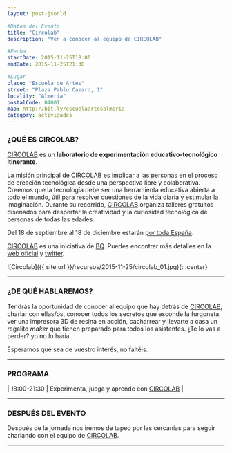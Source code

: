 ```yaml
---
layout: post-jsonld

#Datos del Evento
title: "Circolab"
description: "Ven a conocer al equipo de CIRCOLAB"

#Fecha
startDate: 2015-11-25T18:00
endDate: 2015-11-25T21:30

#Lugar
place: "Escuela de Artes"
street: "Plaza Pablo Cazard, 1"
locality: "Almería"
postalCode: 04001
map: http://bit.ly/escuelaartesalmeria
category: actividades
---
```


### ¿QUÉ ES CIRCOLAB?

[CIRCOLAB][1] es un **laboratorio de experimentación educativo-tecnológico itinerante**. 

La misión principal de [CIRCOLAB][1] es implicar a las personas en el proceso de creación tecnológica desde una perspectiva libre y colaborativa. Creemos que la tecnología debe ser una herramienta educativa abierta a todo el mundo, útil para resolver cuestiones de la vida diaria y estimular la imaginación. Durante su recorrido, [CIRCOLAB][1] organiza talleres gratuitos diseñados para despertar la creatividad y la curiosidad tecnológica de personas de todas las edades. 

Del 18 de septiembre al 18 de diciembre estarán [por toda España][2].

[CIRCOLAB][1] es una iniciativa de [BQ][3]. Puedes encontrar más detalles en la [web oficial][1] y [twitter][4].

![Circolab]({{ site.url }}/recursos/2015-11-25/circolab_01.jpg){: .center}

---

### ¿DE QUÉ HABLAREMOS?

Tendrás la oportunidad de conocer al equipo que hay detrás de [CIRCOLAB][2], charlar con ellas/os, conocer todos los secretos que esconde la furgoneta, ver una impresora 3D de resina en acción, cacharrear y llevarte a casa un regalito *maker* que tienen preparado para todos los asistentes. ¿Te lo vas a perder? yo no lo haría.

Esperamos que sea de vuestro interés, no faltéis.

---

### PROGRAMA

| 18:00-21:30   | Experimenta, juega y aprende con [CIRCOLAB][1] |

---

### DESPUÉS DEL EVENTO

Después de la jornada nos iremos de tapeo por las cercanías para seguir charlando con el equipo de [CIRCOLAB][1].

---

[1]: http://www.circolab.org
[2]: http://www.circolab.org/tour/
[3]: http://www.bq.com/es/
[4]: https://twitter.com/cir_co_lab